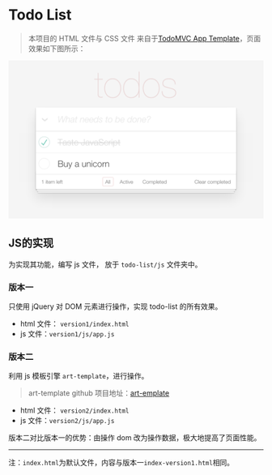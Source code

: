 # Todo List

> 本项目的 HTML 文件与 CSS 文件 来自于[TodoMVC App Template](https://github.com/tastejs/todomvc-app-template)，页面效果如下图所示：

![](https://github.com/tastejs/todomvc-app-css/raw/master/screenshot.png)



## JS的实现
为实现其功能，编写 js 文件， 放于 `todo-list/js` 文件夹中。

### 版本一
只使用 jQuery 对 DOM 元素进行操作，实现 todo-list 的所有效果。

- html 文件： `version1/index.html`
- js 文件：`version1/js/app.js`

### 版本二
利用 js 模板引擎 `art-template`，进行操作。

> art-template github 项目地址：[art-emplate](https://github.com/aui/art-template)

- html 文件： `version2/index.html`
- js 文件：`version2/js/app.js`

版本二对比版本一的优势：由操作 dom 改为操作数据，极大地提高了页面性能。

---

注：`index.html`为默认文件，内容与版本一`index-version1.html`相同。